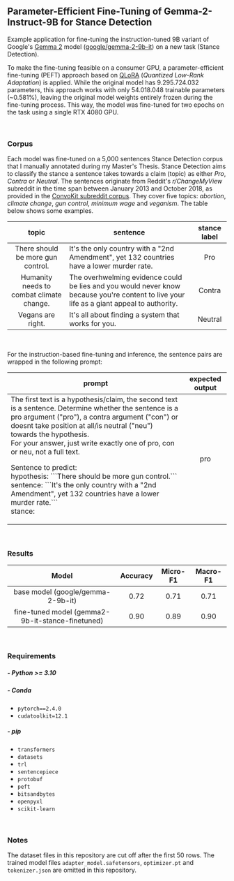 ## Parameter-Efficient Fine-Tuning of Gemma-2-Instruct-9B for Stance Detection 

Example application for fine-tuning the instruction-tuned 9B variant of Google's [Gemma 2](https://blog.google/technology/developers/google-gemma-2/) model ([google/gemma-2-9b-it](https://huggingface.co/google/gemma-2-9b-it)) on a new task (Stance Detection). 

To make the fine-tuning feasible on a consumer GPU, a parameter-efficient fine-tuning (PEFT) approach based on [QLoRA](https://arxiv.org/abs/2305.14314) (_Quantized Low-Rank Adaptation_) is applied. While the original model has 9.295.724.032 parameters, this approach works with only 54.018.048 trainable parameters (~0.581%), leaving the original model weights entirely frozen during the fine-tuning process. This way, the model was fine-tuned for two epochs on the task using a single RTX 4080 GPU.

<br>

### Corpus

Each model was fine-tuned on a 5,000 sentences Stance Detection corpus that I manually annotated during my Master's Thesis.
Stance Detection aims to classify the stance a sentence takes towards a claim (topic) as either _Pro_, _Contra_ or _Neutral_.
The sentences originate from Reddit's _r/ChangeMyView_ subreddit in the time span between January 2013 and October 2018, as provided in the [ConvoKit subreddit corpus](https://zissou.infosci.cornell.edu/convokit/datasets/subreddit-corpus/corpus-zipped/).
They cover five topics: _abortion_, _climate change_, _gun control_, _minimum wage_ and _veganism_.
The table below shows some examples.

<table>
<thead>
<tr>
<th align="center">topic</th>
<th align="center">sentence</th>
<th align="center">stance label</th>
</tr>
</thead>
<tbody>
<tr>
<td align="center">There should be more gun control.</td>
<td align="left">It's the only country with a "2nd Amendment", yet 132 countries have a lower murder rate.</td>
<td align="center">Pro</td>
</tr>
<tr>
<td align="center">Humanity needs to combat climate change.</td>
<td align="left">The overhwelming evidence could be lies and you would never know because you're content to live your life as a giant appeal to authority.</td>
<td align="center">Contra</td>
</tr>
<tr>
<td align="center">Vegans are right.</td>
<td align="left">It's all about finding a system that works for you.</td>
<td align="center">Neutral</td>
</tr>
</tbody></table>

<br>

For the instruction-based fine-tuning and inference, the sentence pairs are wrapped in the following prompt:

<table>
<thead>
<tr>
<th align="center">prompt</th>
<th align="center">expected output</th>
</tr>
</thead>
<tbody>
<tr>
<td align="left">The first text is a hypothesis/claim, the second text is a sentence. Determine whether the sentence is a pro argument ("pro"), a contra argument ("con") or doesnt take position at all/is neutral ("neu") towards the hypothesis.
<br>For your answer, just write exactly one of pro, con or neu, not a full text.

Sentence to predict:
<br>hypothesis: \`\`\`There should be more gun control.\`\`\`
<br>sentence: \`\`\`It's the only country with a "2nd Amendment", yet 132 countries have a lower murder rate.\`\`\`
<br>stance:</td>
<td align="center">pro</td>
</tr>
</tbody></table>

<br>

### Results

|                      Model                       | Accuracy | Micro-F1 | Macro-F1 |
|:------------------------------------------------:|:--------:|:--------:|:--------:|
|        base model (google/gemma-2-9b-it)         |   0.72   |   0.71   |   0.71   |
| fine-tuned model (gemma2-9b-it-stance-finetuned) |   0.90   |   0.89   |   0.90   |

<br>

### Requirements

##### - Python >= 3.10

##### - Conda
  - `pytorch==2.4.0`
  - `cudatoolkit=12.1`

##### - pip
  - `transformers`
  - `datasets`
  - `trl`
  - `sentencepiece`
  - `protobuf`
  - `peft`
  - `bitsandbytes`
  - `openpyxl`
  - `scikit-learn`

<br>

### Notes

The dataset files in this repository are cut off after the first 50 rows.
The trained model files `adapter_model.safetensors`, `optimizer.pt` and `tokenizer.json` are omitted in this repository.
